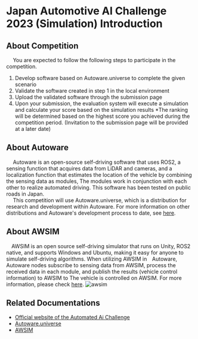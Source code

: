 # Japan Automotive AI Challenge 2023 (Simulation) Introduction

## About Competition

&emsp; You are expected to follow the following steps to participate in the competition.

1. Develop software based on Autoware.universe to complete the given scenario  
2. Validate the software created in step 1 in the local environment  
3. Upload the validated software through the submission page
4. Upon your submission, the evaluation system will execute a simulation and calculate your score based on the simulation results
    *The ranking will be determined based on the highest score you achieved during the competition period.
    (Invitation to the submission page will be provided at a later date)  

## About Autoware

&emsp; Autoware is an open-source self-driving software that uses ROS2, a sensing function that acquires data from LiDAR and cameras, and a localization function that estimates the location of the vehicle by combining the sensing data as modules, The modules work in conjunction with each other to realize automated driving. This software has been tested on public roads in Japan.  
&emsp; This competition will use Autoware.universe, which is a distribution for research and development within Autoware. For more information on other distributions and Autoware's development process to date, see [here](https://autowarefoundation.github.io/autoware-documentation/main/design/autoware-concepts/difference-from-ai-and-auto/).
  
## About AWSIM

 &emsp;AWSIM is an open source self-driving simulator that runs on Unity, ROS2 native, and supports Windows and Ubuntu, making it easy for anyone to simulate self-driving algorithms.
  When utilizing AWSIM in&emsp;Autoware, Autoware nodes subscribe to sensing data from AWSIM, process the received data in each module, and publish the results (vehicle control information) to AWSIM to The vehicle is controlled on AWSIM. For more information, please check [here](https://github.com/tier4/AWSIM).
 ![awsim](../../images/intro/awsim.png)

## Related Documentations

* [Official website of the Automated Ai Challenge](https://www.jsae.or.jp/jaaic/)
* [Autoware.universe](https://github.com/autowarefoundation/autoware.universe)
* [AWSIM](https://github.com/tier4/AWSIM)